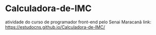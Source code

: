 # Calculadora-de-IMC
atividade do curso de programador front-end pelo Senai Maracanã
link: https://estudocns.github.io/Calculadora-de-IMC/
